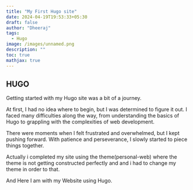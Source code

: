 ```yaml
---
title: "My First Hugo site"
date: 2024-04-19T19:53:33+05:30
draft: false
author: "Dheeraj"
tags:
  - Hugo
image: /images/unnamed.png
description: ""
toc: true
mathjax: true
---
```


## HUGO

Getting started with my Hugo site was a bit of a journey. 

At first, I had no idea where to begin, but I was determined to figure it out. I faced many difficulties along the way, from understanding the basics of Hugo to grappling with the complexities of web development. 

There were moments when I felt frustrated and overwhelmed, but I kept pushing forward. With patience and perseverance, I slowly started to piece things together. 

Actually i completed my site using the theme(personal-web) where the theme is not getting constructed perfectly and and i had to change my theme in order to that.
 
And Here I am with my Website using Hugo.

